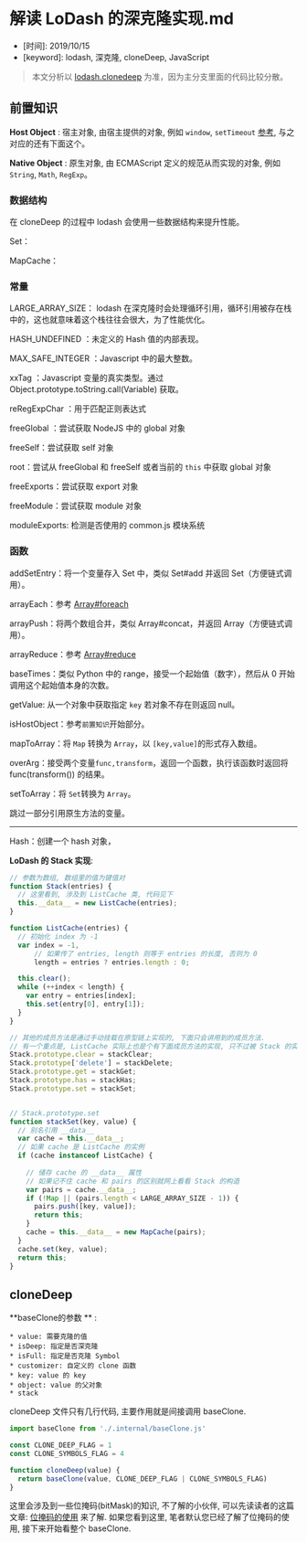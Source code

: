 # 解读 LoDash 的深克隆实现.md

* \[时间\]: 2019/10/15
* \[keyword\]: lodash, 深克隆, cloneDeep, JavaScript



> 本文分析以 [lodash.clonedeep]( https://github.com/lodash/lodash/blob/4.5.0-npm-packages/lodash.clonedeep/index.jsx ) 为准，因为主分支里面的代码比较分散。



## 前置知识

**Host Object** : 宿主对象,  由宿主提供的对象, 例如 `window`, `setTimeout` [参考]( http://es5.github.io/#x4.3.8 ), 与之对应的还有下面这个。

**Native Object** : 原生对象,  由 ECMAScript 定义的规范从而实现的对象, 例如 `String`, `Math`, `RegExp`。



### 数据结构

在 cloneDeep 的过程中 lodash 会使用一些数据结构来提升性能。

Set：

MapCache：



### 常量

LARGE_ARRAY_SIZE： lodash 在深克隆时会处理循环引用，循环引用被存在栈中的，这也就意味着这个栈往往会很大，为了性能优化。

HASH_UNDEFINED ：未定义的 Hash 值的内部表现。

MAX_SAFE_INTEGER ：Javascript 中的最大整数。

xxTag ：Javascript 变量的真实类型。通过 Object.prototype.toString.call(Variable) 获取。

reRegExpChar ：用于匹配正则表达式

freeGlobal ：尝试获取 NodeJS 中的 global 对象

freeSelf：尝试获取 self 对象

root：尝试从 freeGlobal 和 freeSelf 或者当前的 `this` 中获取 global 对象

freeExports：尝试获取 export 对象

freeModule：尝试获取 module 对象

moduleExports: 检测是否使用的 common.js 模块系统



### 函数

addSetEntry：将一个变量存入 Set 中，类似 Set#add 并返回 Set（方便链式调用）。

arrayEach：参考 [Array#foreach]( https://developer.mozilla.org/en-US/docs/Web/JavaScript/Reference/Global_Objects/Array/forEach )

arrayPush：将两个数组合并，类似 Array#concat，并返回 Array（方便链式调用）。

arrayReduce：参考 [Array#reduce](  https://developer.mozilla.org/en-US/docs/Web/JavaScript/Reference/Global_Objects/Array/reduce )

baseTimes：类似 Python 中的 range，接受一个起始值（数字），然后从 0 开始调用这个起始值本身的次数。

getValue: 从一个对象中获取指定 `key` 若对象不存在则返回 null。

isHostObject：参考`前置知识`开始部分。

mapToArray：将 `Map` 转换为 `Array`，以 `[key,value]`的形式存入数组。

overArg：接受两个变量`func,transform`，返回一个函数，执行该函数时返回将 func(transform()) 的结果。

setToArray：将 `Set`转换为 `Array`。

跳过一部分引用原生方法的变量。

***

Hash：创建一个 hash 对象，





**LoDash 的 Stack 实现**:

```typescript
// 参数为数组, 数组里的值为键值对
function Stack(entries) {
  // 这里看到, 涉及到 ListCache 类, 代码见下  
  this.__data__ = new ListCache(entries);
}

function ListCache(entries) {
  // 初始化 index 为 -1 
  var index = -1,
      // 如果传了 entries, length 则等于 entries 的长度, 否则为 0
      length = entries ? entries.length : 0;

  this.clear();
  while (++index < length) {
    var entry = entries[index];
    this.set(entry[0], entry[1]);
  }
}

// 其他的成员方法是通过手动挂载在原型链上实现的, 下面只会讲用到的成员方法.
// 有一个重点是, ListCache 实际上也是个有下面成员方法的实现, 只不过被 Stack 的实现覆盖了.
Stack.prototype.clear = stackClear;
Stack.prototype['delete'] = stackDelete;
Stack.prototype.get = stackGet;
Stack.prototype.has = stackHas;
Stack.prototype.set = stackSet;


// Stack.prototype.set
function stackSet(key, value) {
  // 别名引用 __data__  
  var cache = this.__data__;
  // 如果 cache 是 ListCache 的实例  
  if (cache instanceof ListCache) {
      
    // 储存 cache 的 __data__ 属性
    // 如果记不住 cache 和 pairs 的区别就网上看看 Stack 的构造
    var pairs = cache.__data__;
    if (!Map || (pairs.length < LARGE_ARRAY_SIZE - 1)) {
      pairs.push([key, value]);
      return this;
    }
    cache = this.__data__ = new MapCache(pairs);
  }
  cache.set(key, value);
  return this;
}
```



## cloneDeep

**baseClone的参数 ** : 

	* value: 需要克隆的值
	* isDeep: 指定是否深克隆
	* isFull: 指定是否克隆 Symbol
	* customizer: 自定义的 clone 函数
	* key: value 的 key
	* object: value 的父对象
	* stack



cloneDeep 文件只有几行代码, 主要作用就是间接调用 baseClone.

```javascript
import baseClone from './.internal/baseClone.js'

const CLONE_DEEP_FLAG = 1
const CLONE_SYMBOLS_FLAG = 4

function cloneDeep(value) {
  return baseClone(value, CLONE_DEEP_FLAG | CLONE_SYMBOLS_FLAG)
}
```

这里会涉及到一些位掩码(bitMask)的知识, 不了解的小伙伴, 可以先读读者的这篇文章: [位掩码的使用](https://github.com/MonchiLin/modern-magic/blob/master/blog/%E4%BD%8D%E6%8E%A9%E7%A0%81%E7%9A%84%E4%BD%BF%E7%94%A8.md) 来了解. 如果您看到这里, 笔者默认您已经了解了位掩码的使用, 接下来开始看整个 baseClone.














